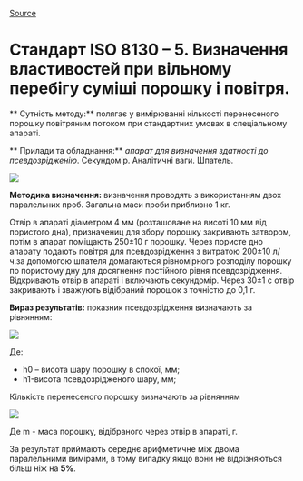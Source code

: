 
[Source](http://vseokraskah.net/standart-iso-8130-5 "Permalink to Стандарт ISO 8130 – 5. Определение свойств при свободном течении смеси порошка и воздуха.")

# Стандарт ISO 8130 – 5. Визначення властивостей при вільному перебігу суміші порошку і повітря.
** Сутність методу:** полягає у вимірюванні кількості перенесеного порошку повітряним потоком при стандартних умовах в спеціальному апараті.

** Прилади та обладнання:** _апарат для визначення здатності до псевдозрідженію_. Секундомір. Аналітичні ваги. Шпатель.

![][1]

**Методика визначення:** визначення проводять з використанням двох паралельних проб. Загальна маси проби приблизно 1 кг.

Отвір в апараті діаметром 4 мм (розташоване на висоті 10 мм від пористого дна), призначениц для збору порошку закривають затвором, потім в апарат поміщають 250±10 г порошку. Через пористе дно апарату подають повітря для псевдозрідження з витратою 200±10 л/ч.за допомогою шпателя домагаються рівномірного розподілу порошку по пористому дну для досягнення постійного рівня псевдозрідження. Відкривають отвір в апараті і включають секундомір. Через 30±1 с отвір закривають і зважують відібраний порошок з точністю до 0,1 г.

**Вираз результатів:** показник псевдозрідження визначають за рівнянням:

![][2]

Де:

*  h0 – висота шару порошку в спокої, мм; 
*  h1-висота псевдозрідженого шару, мм;

Кількість перенесеного порошку визначають за рівнянням

![][3]

Де m - маса порошку, відібраного через отвір в апараті, г.

За результат приймають середнє арифметичне між двома паралельними вимірами, в тому випадку якщо вони не відрізняються більш ніж на **5%**.

[1]: /img/15-300x168.jpg 
[2]: /img/24.jpg 
[3]: /img/3_1.jpg 

  